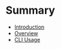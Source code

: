 # Summary

* [Introduction](README.md)
* [Overview](getting-started/introduction.md)
* [CLI Usage](cli.md)

